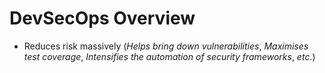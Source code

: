 # DevSecOps Overview

* Reduces risk massively (*Helps bring down vulnerabilities*, *Maximises test coverage*, *Intensifies the automation of security frameworks*, *etc.*)
